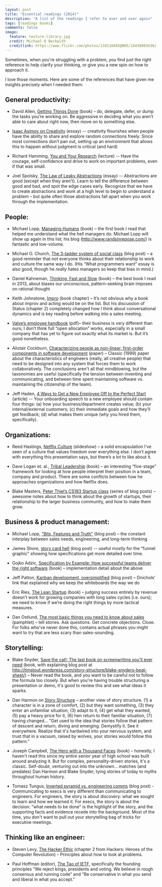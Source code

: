```yaml
---
layout: post
title: "Essential readings (2014)"
description: "A list of the readings I refer to over and over again"
tags: [readings books]
comments: false
image:
  feature: texture-library.jpg
  credit: Michael D Beckwith
  creditlink: https://www.flickr.com/photos/118118485@N05/16438065636/
---
```


Sometimes, when you're struggling with a problem, you find just the 
right reference to help clarify your thinking, or give you a new spin 
on how to approach it.

I love those moments. Here are some of the references that have given me
insights precisely when I needed them:

## General productivity:

* David Allen, [Getting Things Done](http://www.amazon.com/Getting-Things-Done-Stress-Free-Productivity/dp/0142000280) (book) – do, delegate, defer, or dump the tasks you’re working on. Be aggressive in deciding what you aren’t able to care about right now, then move on to something else.

* [Isaac Asimov on Creativity](http://www.technologyreview.com/view/531911/isaac-asimov-asks-how-do-people-get-new-ideas/) (essay) -- creativity flourishes when people have the ability to share and explore random connections freely. Since most connections don’t pan out, setting up an environment that allows this to happen without judgment is critical (and hard)

* Richard Hamming, [You and Your Research](http://www.cs.virginia.edu/~robins/YouAndYourResearch.html) (lecture) -- Have the courage, self-confidence and drive to work on important problems, even if that was small.

* Joel Spolsky, [The Law of Leaky Abstractions](http://www.joelonsoftware.com/articles/LeakyAbstractions.html) (essay) -- Abstractions are good (except when they aren’t). Learn to tell the difference between good and bad, and spot the edge cases early. Recognize that we have to create abstractions and work at a high level to begin to understand a problem – but quite often those abstractions fall apart when you work through the implementation.

## People:

* Michael Lopp, [Managing Humans](http://www.amazon.com/Managing-Humans-Humorous-Software-Engineering/dp/1430243147) (book) – the first book I read that helped me understand what the hell managers do. Michael Lopp will show up again in this list; his blog (http://www.randsinrepose.com/) is fantastic and low-volume.

* Michael O. Church, [The 3-ladder system of social class](https://michaelochurch.wordpress.com/2012/09/09/the-3-ladder-system-of-social-class-in-the-u-s/) (blog post) – a good reminder that not everyone thinks about their relationship to work and culture the same way I do. (His “What programmers want” essay is also good, though he *really* hates managers so keep that bias in mind.)

* Daniel Kahneman, [Thinking, Fast and Slow](http://www.amazon.com/Thinking-Fast-Slow-Daniel-Kahneman/dp/0374533555) (book) – the best book I read in 2013, about biases our unconscious, pattern-seeking brain imposes on rational thought

* Keith Johnstone, [Impro](http://www.amazon.com/Impro-Improvisation-Theatre-Keith-Johnstone/dp/0878301178) (book chapter) – It’s not obvious why a book about improv and acting would be on the list. But his discussion of Status (chapter 2) completely changed how I think about conversational dynamics and is key reading before walking into a sales meeting.

* [Valve’s employee handbook](http://media.steampowered.com/apps/valve/Valve_Handbook_LowRes.pdf) (pdf)– their business is very different than ours; I don’t think full “open allocation” works, especially in a small company that has yet to figure out exactly what its market is. But it’s good nonetheless.

* Alistair Cockburn, [Characterizing people as non-linear, first-order components in software development](http://alistair.cockburn.us/Characterizing+people+as+non-linear,+first-order+components+in+software+development) (paper) – Classic (1999) paper about the characteristics of engineers (really, all creative people) that need to be designed into any system that forces them to work collaboratively. The conclusions aren't all that mindblowing, but the taxonomies are useful (specifically the tension between inventing and communicating, and between time spent maintaining software vs. maintaining the citizenship of the team).

* Jeff Haden, [4 Ways to Get a New Employee Off to the Perfect Start](http://www.inc.com/jeff-haden/4-ways-to-get-a-new-employee-off-to-the-perfect-start.html) (article) -- Your onboarding speech to a new employee should contain four things: (a) how your business/department creates value; (b) your internal/external customers; (c) their immediate goals and how they’ll get feedback; (d) what makes them unique (why you hired them, specifically).

## Organizations:

* Reed Hastings, [Netflix Culture](http://www.slideshare.net/reed2001/culture-1798664) (slideshow) – a solid encapsulation I’ve seen of a culture that values freedom over everything else. I don’t agree with everything this presentation says, but there’s a lot to like about it.

* Dave Logan et. al., [Tribal Leadership](http://www.amazon.com/Tribal-Leadership-Leveraging-Thriving-Organization/dp/0061251321) (book) – an interesting “five-stage” framework for looking at how people interpret their position in a team, company and product. There are some conflicts between how he approaches organizations and how Netflix does.

* Blake Masters, [Peter Thiel’s CS183 Startup class](http://blakemasters.com/peter-thiels-cs183-startup) (series of blog posts) – awesome notes about how to think about the growth of startups, their relationship to the larger business community, and how to make them grow.

## Business & product management:

* Michael Lopp, ["Bits, Features and Truth"](http://randsinrepose.com/archives/bits-features-and-truth/) (blog post) – the constant interplay between sales needs, engineering, and long-term thinking

* James Shore, [story card hell](http://www.jamesshore.com/Presentations/Beyond%20Story%20Cards.html) (blog post) -- useful mostly for the "funnel graphic" showing how specifications get more detailed over time.

* Gojko Adzic, [Specification by Example: How successful teams deliver the right software](http://specificationbyexample.com/) (book) – implementation detail about the above

* Jeff Patton, [Kanban development, oversimplified](http://www.agileproductdesign.com/blog/2009/kanban_over_simplified.html) (blog post) – Dnichols’ link that explained why we keep the whiteboards the way we do

* Eric Ries, [The Lean Startup](http://www.amazon.com/The-Lean-Startup-Entrepreneurs-Continuous/dp/0307887898) (book) – judging success entirely by revenue doesn’t work for growing companies with long sales cycles (i.e. ours); we need to know if we’re doing the right things by more tactical measures.

* Dan Ostlund, [The most basic things you need to know about sales](http://www.fogcreek.com/guide/The-most-basic-things-your-company-needs-to-know-about-sales.pdf) (pamphlet) – tell stories. Ask questions. Get concrete objections. Close.  For folks who've never done this, contains actual phrases you might want to try that are less scary than sales-sounding.

## Storytelling:

* Blake Snyder, [Save the cat!: The last book on screenwriting you'll ever need](http://www.amazon.com/Save-Last-Book-Screenwriting-Youll/dp/1932907009) (book, with explaining blog post at http://timstout.wordpress.com/story-structure/blake-snyders-beat-sheet/) – Never read the book, and you want to be careful not to follow the formula too closely. But when you're having trouble structuring a presentation or demo, it's good to review this and see what ideas it sparks.

* Dan Harmon on [Story Structure](http://channel101.wikia.com/wiki/Story_Structure_101:_Super_Basic_Shit) – another view of story structure. (1) a character is in a zone of comfort, (2) but they want something, (3) they enter an unfamiliar situation, (3) adapt to it, (4) get what they wanted, (5) pay a heavy price for it, (6) hen return to their familiar situation, (7) having changed... "Get used to the idea that stories follow that pattern of descent and return, diving and emerging. Demystify it. See it everywhere. Realize that it's hardwired into your nervous system, and trust that in a vacuum, raised by wolves, your stories would follow this pattern."

* Joseph Campbell, [The Hero with a Thousand Faces](http://www.amazon.com/Thousand-Faces-Collected-Joseph-Campbell/dp/1577315936) (book) – honestly, I haven't read this since my entire senior year of high school was built around analyzing it. But for complex, personality-driven stories, it's a classic. Self-doubt, venturing out into the unknown... matches (and predates) Dan Harmon and Blake Snyder, tying stories of today to myths throughout human history.

* Tomasz Tungus, [Inverted pyramid vs. engineering comms](http://tomtunguz.com/the-biggest-professional-challenge-of-my-career-communication/) (blog post) - Communicating to execs is very different than communicating to engineers. For engineers, the story is about discovery: what we sought to learn and how we learned it. For execs, the story is about the decision: "what needs to be done" is the highlight of the story, and the supporting facts and evidence recede into the background. Most of the time, you don't want to pull out your storytelling bag of tricks for executive meetings.

## Thinking like an engineer:

* Steven Levy, [The Hacker Ethic](http://www.amazon.com/Hackers-Computer-Revolution-Anniversary-Edition/dp/1449388396) (chapter 2 from Hackers: Heroes of the Computer Revolution) – Principles about how to look at problems.

* Paul Hoffman (editor), [The Tao of IETF](https://www.ietf.org/tao.html), specifically the founding principles "We reject kings, presidents and voting. We believe in rough consensus and running code" and "Be conservative in what you send and liberal in what you accept."
